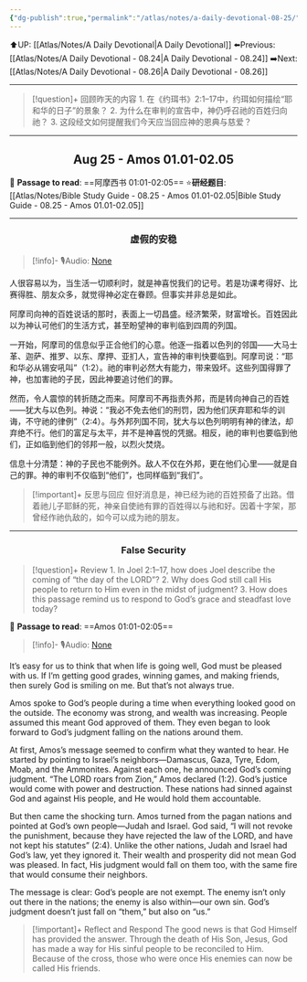 ```yaml
---
{"dg-publish":true,"permalink":"/atlas/notes/a-daily-devotional-08-25/"}
---
```


 ⬆️UP: [[Atlas/Notes/A Daily Devotional\|A Daily Devotional]]
⬅️Previous: [[Atlas/Notes/A Daily Devotional - 08.24\|A Daily Devotional - 08.24]]
➡️Next: [[Atlas/Notes/A Daily Devotional - 08.26\|A Daily Devotional - 08.26]]

---

> [!question]+ 回顾昨天的内容
> 1.⁠ ⁠在《约珥书》2:1–17中，约珥如何描绘“耶和华的日子”的景象？
2.⁠ ⁠为什么在审判的宣告中，神仍呼召祂的百姓归向祂？
3.⁠ ⁠这段经文如何提醒我们今天应当回应神的恩典与慈爱？



---
## <center>Aug 25 - Amos 01.01-02.05</center>

📖 **Passage to read**: ==阿摩西书 01:01-02:05==
⭐**研经题目**: [[Atlas/Notes/Bible Study Guide - 08.25 - Amos 01.01-02.05\|Bible Study Guide - 08.25 - Amos 01.01-02.05]]

---
### <center>虚假的安稳</center>

> [!info]- 🎙️Audio: [None]()

人很容易以为，当生活一切顺利时，就是神喜悦我们的记号。若是功课考得好、比赛得胜、朋友众多，就觉得神必定在眷顾。但事实并非总是如此。

阿摩司向神的百姓说话的那时，表面上一切昌盛。经济繁荣，财富增长。百姓因此以为神认可他们的生活方式，甚至盼望神的审判临到四周的列国。

一开始，阿摩司的信息似乎正合他们的心意。他逐一指着以色列的邻国——大马士革、迦萨、推罗、以东、摩押、亚扪人，宣告神的审判快要临到。阿摩司说：“耶和华必从锡安吼叫”（1:2）。祂的审判必然大有能力，带来毁坏。这些列国得罪了神，也加害祂的子民，因此神要追讨他们的罪。

然而，令人震惊的转折随之而来。阿摩司不再指责外邦，而是转向神自己的百姓——犹大与以色列。神说：“我必不免去他们的刑罚，因为他们厌弃耶和华的训诲，不守祂的律例”（2:4）。与外邦列国不同，犹大与以色列明明有神的律法，却弃绝不行。他们的富足与太平，并不是神喜悦的凭据。相反，祂的审判也要临到他们，正如临到他们的邻邦一般，以烈火焚烧。

信息十分清楚：神的子民也不能例外。敌人不仅在外邦，更在他们心里——就是自己的罪。神的审判不仅临到“他们”，也同样临到“我们”。

> [!important]+ 反思与回应
但好消息是，神已经为祂的百姓预备了出路。借着祂儿子耶稣的死，神亲自使祂有罪的百姓得以与祂和好。因着十字架，那曾经作祂仇敌的，如今可以成为祂的朋友。


---
### <center>False Security</center>

> [!question]+ Review
> 1.⁠ ⁠In Joel 2:1–17, how does Joel describe the coming of “the day of the LORD”?
2.⁠ ⁠Why does God still call His people to return to Him even in the midst of judgment?
3.⁠ ⁠How does this passage remind us to respond to God’s grace and steadfast love today?

📖 **Passage to read**: ==Amos 01:01-02:05==

> [!info]- 🎙️Audio: [None]()  

It’s easy for us to think that when life is going well, God must be pleased with us. If I’m getting good grades, winning games, and making friends, then surely God is smiling on me. But that’s not always true.

Amos spoke to God’s people during a time when everything looked good on the outside. The economy was strong, and wealth was increasing. People assumed this meant God approved of them. They even began to look forward to God’s judgment falling on the nations around them.

At first, Amos’s message seemed to confirm what they wanted to hear. He started by pointing to Israel’s neighbors—Damascus, Gaza, Tyre, Edom, Moab, and the Ammonites. Against each one, he announced God’s coming judgment. “The LORD roars from Zion,” Amos declared (1:2). God’s justice would come with power and destruction. These nations had sinned against God and against His people, and He would hold them accountable.

But then came the shocking turn. Amos turned from the pagan nations and pointed at God’s own people—Judah and Israel. God said, “I will not revoke the punishment, because they have rejected the law of the LORD, and have not kept his statutes” (2:4). Unlike the other nations, Judah and Israel had God’s law, yet they ignored it. Their wealth and prosperity did not mean God was pleased. In fact, His judgment would fall on them too, with the same fire that would consume their neighbors.

The message is clear: God’s people are not exempt. The enemy isn’t only out there in the nations; the enemy is also within—our own sin. God’s judgment doesn’t just fall on “them,” but also on “us.”

> [!important]+ Reflect and Respond
The good news is that God Himself has provided the answer. Through the death of His Son, Jesus, God has made a way for His sinful people to be reconciled to Him. Because of the cross, those who were once His enemies can now be called His friends.



